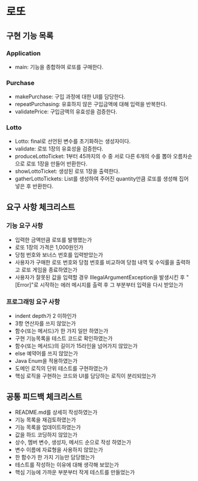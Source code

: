 # 로또

## 구현 기능 목록

### Application
* main: 기능을 종합하여 로또를 구매한다.

### Purchase
* makePurchase: 구입 과정에 대한 UI를 담당한다.
* repeatPurchasing: 유효하지 않은 구입금액에 대해 입력을 반복한다.
* validatePrice: 구입금액의 유효성을 검증한다.

### Lotto
* Lotto: final로 선언된 변수를 초기화하는 생성자이다.
* validate: 로또 1장의 유효성을 검증한다.
* produceLottoTicket: 1부터 45까지의 수 중 서로 다른 6개의 수를 뽑아 오름차순으로 로또 1장을 만들어 반환한다.
* showLottoTicket: 생성된 로또 1장을 출력한다.
* gatherLottoTickets: List를 생성하여 주어진 quantity만큼 로또를 생성해 집어 넣은 후 반환한다.

## 요구 사항 체크리스트
### 기능 요구 사항
<ul>
    <li>입력한 금액만큼 로또를 발행했는가</li>
    <li>로또 1장의 가격은 1,000원인가</li>
    <li>당첨 번호와 보너스 번호를 입력받았는가</li>
    <li>사용자가 구매한 로또 번호와 당첨 번호를 비교하여 당첨 내역 및 수익률을 출력하고 로또 게임을 종료하였는가</li>
    <li>사용자가 잘못된 값을 입력할 경우 IllegalArgumentException을 발생시킨 후 "[Error]"로 시작하는 에러 메시지를 출력 후 그 부분부터 입력을 다시 받았는가</li>
</ul>

### 프로그래밍 요구 사항
<ul>
    <li>indent depth가 2 이하인가</li>
    <li>3항 연산자를 쓰지 않았는가</li>
    <li>함수(또는 메서드)가 한 가지 일만 하였는가</li>
    <li>구현 기능목록을 테스트 코드로 확인하였는가</li>
    <li>함수(또는 메서드)의 길이가 15라인을 넘어가지 않았는가</li>
    <li>else 예약어를 쓰지 않았는가</li>
    <li>Java Enum을 적용하였는가</li>
    <li>도메인 로직의 단위 테스트를 구현하였는가</li>
    <li>핵심 로직을 구현하는 코드와 UI를 담당하는 로직이 분리되었는가</li>
</ul>

## 공통 피드백 체크리스트
<ul>
    <li>README.md를 상세히 작성하였는가</li>
    <li>기능 목록을 재검토하였는가</li>
    <li>기능 목록을 업데이트하였는가</li>
    <li>값을 하드 코딩하지 않았는가</li>
    <li>상수, 멤버 변수, 생성자, 메서드 순으로 작성 하였는가</li>
    <li>변수 이름에 자료형을 사용하지 않았는가</li>
    <li>한 함수가 한 가지 기능만 담당했는가</li>
    <li>테스트를 작성하는 이유에 대해 생각해 보았는가</li>
    <li>핵심 기능에 가까운 부분부터 작게 테스트를 만들었는가</li>
</ul>